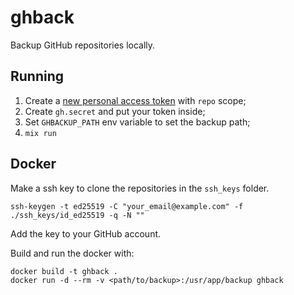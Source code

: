 # ghback

Backup GitHub repositories locally.

## Running

1. Create a [new personal access token](https://github.com/settings/tokens/new) with `repo` scope;
2. Create `gh.secret` and put your token inside;
3. Set `GHBACKUP_PATH` env variable to set the backup path;
4. `mix run`

## Docker

Make a ssh key to clone the repositories in the `ssh_keys` folder.

```shell
ssh-keygen -t ed25519 -C "your_email@example.com" -f ./ssh_keys/id_ed25519 -q -N ""
```

Add the key to your GitHub account.

Build and run the docker with:

```shell
docker build -t ghback .
docker run -d --rm -v <path/to/backup>:/usr/app/backup ghback
```
